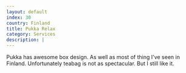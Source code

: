 ```yaml
---
layout: default
index: 30
country: Finland
title: Pukka Relax
category: Services
description: |
---
```


Pukka has awesome box design. As well as most of thing I've seen in Finland. Unfortunately teabag is not as spectacular. But I still like it.
